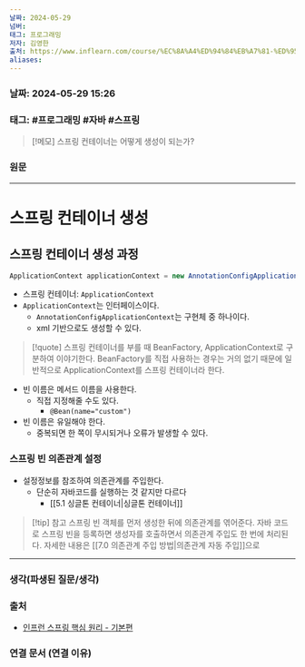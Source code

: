 ```yaml
---
날짜: 2024-05-29
넘버: 
태그: 프로그래밍
저자: 김영한
출처: https://www.inflearn.com/course/%EC%8A%A4%ED%94%84%EB%A7%81-%ED%95%B5%EC%8B%AC-%EC%9B%90%EB%A6%AC-%EA%B8%B0%EB%B3%B8%ED%8E%B8/dashboard
aliases:
---
```

### 날짜:  2024-05-29 15:26

### 태그: #프로그래밍 #자바 #스프링

>[!메모]
> 스프링 컨테이너는 어떻게 생성이 되는가?

### 원문
---
# 스프링 컨테이너 생성
## 스프링 컨테이너 생성 과정
```java
ApplicationContext applicationContext = new AnnotationConfigApplicationContext(AppConfig.class);
```
- 스프링 컨테이너: `ApplicationContext`
- `ApplicationContext`는 인터페이스이다.
	- `AnnotationConfigApplicationContext`는 구현체 중 하나이다.
	- xml 기반으로도 생성할 수 있다.

> [!quote]
> 스프링 컨테이너를 부를 때 BeanFactory, ApplicationContext로 구분하여 이야기한다.
> BeanFactory를 직접 사용하는 경우는 거의 없기 때문에 일반적으로 ApplicationContext를 스프링 컨테이너라 한다.

- 빈 이름은 메서드 이름을 사용한다.
	- 직접 지정해줄 수도 있다.
		- `@Bean(name="custom")`
- 빈 이름은 유일해야 한다.
	- 중복되면 한 쪽이 무시되거나 오류가 발생할 수 있다.

### 스프링 빈 의존관계 설정
- 설정정보를 참조하여 의존관계를 주입한다.
	- 단순히 자바코드를 실행하는 것 같지만 다르다
		- [[5.1 싱글톤 컨테이너|싱글톤 컨테이너]]

> [!tip] 참고
> 스프링 빈 객체를 먼저 생성한 뒤에 의존관계를 엮어준다.
> 자바 코드로 스프링 빈을 등록하면 생성자를 호출하면서 의존관계 주입도 한 번에 처리된다.
> 자세한 내용은 [[7.0 의존관계 주입 방법|의존관계 자동 주입]]으로

---
### 생각(파생된 질문/생각)

### 출처
- [인프런 스프링 핵심 원리 - 기본편](https://www.inflearn.com/course/%EC%8A%A4%ED%94%84%EB%A7%81-%ED%95%B5%EC%8B%AC-%EC%9B%90%EB%A6%AC-%EA%B8%B0%EB%B3%B8%ED%8E%B8/dashboard)

### 연결 문서 (연결 이유)
